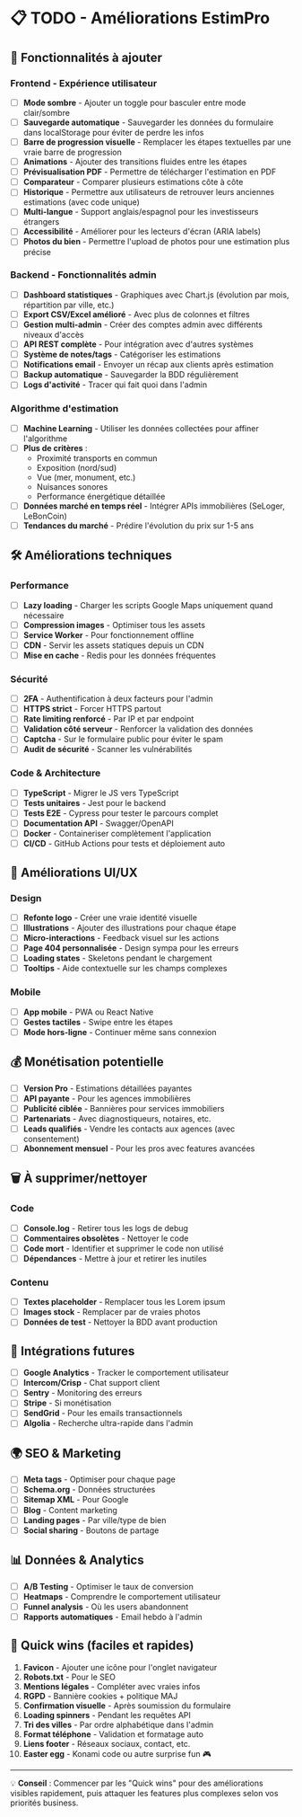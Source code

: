 # 📋 TODO - Améliorations EstimPro

## 🚀 Fonctionnalités à ajouter

### Frontend - Expérience utilisateur
- [ ] **Mode sombre** - Ajouter un toggle pour basculer entre mode clair/sombre
- [ ] **Sauvegarde automatique** - Sauvegarder les données du formulaire dans localStorage pour éviter de perdre les infos
- [ ] **Barre de progression visuelle** - Remplacer les étapes textuelles par une vraie barre de progression
- [ ] **Animations** - Ajouter des transitions fluides entre les étapes
- [ ] **Prévisualisation PDF** - Permettre de télécharger l'estimation en PDF
- [ ] **Comparateur** - Comparer plusieurs estimations côte à côte
- [ ] **Historique** - Permettre aux utilisateurs de retrouver leurs anciennes estimations (avec code unique)
- [ ] **Multi-langue** - Support anglais/espagnol pour les investisseurs étrangers
- [ ] **Accessibilité** - Améliorer pour les lecteurs d'écran (ARIA labels)
- [ ] **Photos du bien** - Permettre l'upload de photos pour une estimation plus précise

### Backend - Fonctionnalités admin
- [ ] **Dashboard statistiques** - Graphiques avec Chart.js (évolution par mois, répartition par ville, etc.)
- [ ] **Export CSV/Excel amélioré** - Avec plus de colonnes et filtres
- [ ] **Gestion multi-admin** - Créer des comptes admin avec différents niveaux d'accès
- [ ] **API REST complète** - Pour intégration avec d'autres systèmes
- [ ] **Système de notes/tags** - Catégoriser les estimations
- [ ] **Notifications email** - Envoyer un récap aux clients après estimation
- [ ] **Backup automatique** - Sauvegarder la BDD régulièrement
- [ ] **Logs d'activité** - Tracer qui fait quoi dans l'admin

### Algorithme d'estimation
- [ ] **Machine Learning** - Utiliser les données collectées pour affiner l'algorithme
- [ ] **Plus de critères** :
  - Proximité transports en commun
  - Exposition (nord/sud)
  - Vue (mer, monument, etc.)
  - Nuisances sonores
  - Performance énergétique détaillée
- [ ] **Données marché en temps réel** - Intégrer APIs immobilières (SeLoger, LeBonCoin)
- [ ] **Tendances du marché** - Prédire l'évolution du prix sur 1-5 ans

## 🛠️ Améliorations techniques

### Performance
- [ ] **Lazy loading** - Charger les scripts Google Maps uniquement quand nécessaire
- [ ] **Compression images** - Optimiser tous les assets
- [ ] **Service Worker** - Pour fonctionnement offline
- [ ] **CDN** - Servir les assets statiques depuis un CDN
- [ ] **Mise en cache** - Redis pour les données fréquentes

### Sécurité
- [ ] **2FA** - Authentification à deux facteurs pour l'admin
- [ ] **HTTPS strict** - Forcer HTTPS partout
- [ ] **Rate limiting renforcé** - Par IP et par endpoint
- [ ] **Validation côté serveur** - Renforcer la validation des données
- [ ] **Captcha** - Sur le formulaire public pour éviter le spam
- [ ] **Audit de sécurité** - Scanner les vulnérabilités

### Code & Architecture
- [ ] **TypeScript** - Migrer le JS vers TypeScript
- [ ] **Tests unitaires** - Jest pour le backend
- [ ] **Tests E2E** - Cypress pour tester le parcours complet
- [ ] **Documentation API** - Swagger/OpenAPI
- [ ] **Docker** - Containeriser complètement l'application
- [ ] **CI/CD** - GitHub Actions pour tests et déploiement auto

## 🎨 Améliorations UI/UX

### Design
- [ ] **Refonte logo** - Créer une vraie identité visuelle
- [ ] **Illustrations** - Ajouter des illustrations pour chaque étape
- [ ] **Micro-interactions** - Feedback visuel sur les actions
- [ ] **Page 404 personnalisée** - Design sympa pour les erreurs
- [ ] **Loading states** - Skeletons pendant le chargement
- [ ] **Tooltips** - Aide contextuelle sur les champs complexes

### Mobile
- [ ] **App mobile** - PWA ou React Native
- [ ] **Gestes tactiles** - Swipe entre les étapes
- [ ] **Mode hors-ligne** - Continuer même sans connexion

## 💰 Monétisation potentielle

- [ ] **Version Pro** - Estimations détaillées payantes
- [ ] **API payante** - Pour les agences immobilières
- [ ] **Publicité ciblée** - Bannières pour services immobiliers
- [ ] **Partenariats** - Avec diagnostiqueurs, notaires, etc.
- [ ] **Leads qualifiés** - Vendre les contacts aux agences (avec consentement)
- [ ] **Abonnement mensuel** - Pour les pros avec features avancées

## 🗑️ À supprimer/nettoyer

### Code
- [ ] **Console.log** - Retirer tous les logs de debug
- [ ] **Commentaires obsolètes** - Nettoyer le code
- [ ] **Code mort** - Identifier et supprimer le code non utilisé
- [ ] **Dépendances** - Mettre à jour et retirer les inutiles

### Contenu
- [ ] **Textes placeholder** - Remplacer tous les Lorem ipsum
- [ ] **Images stock** - Remplacer par de vraies photos
- [ ] **Données de test** - Nettoyer la BDD avant production

## 📱 Intégrations futures

- [ ] **Google Analytics** - Tracker le comportement utilisateur
- [ ] **Intercom/Crisp** - Chat support client
- [ ] **Sentry** - Monitoring des erreurs
- [ ] **Stripe** - Si monétisation
- [ ] **SendGrid** - Pour les emails transactionnels
- [ ] **Algolia** - Recherche ultra-rapide dans l'admin

## 🌍 SEO & Marketing

- [ ] **Meta tags** - Optimiser pour chaque page
- [ ] **Schema.org** - Données structurées
- [ ] **Sitemap XML** - Pour Google
- [ ] **Blog** - Content marketing
- [ ] **Landing pages** - Par ville/type de bien
- [ ] **Social sharing** - Boutons de partage

## 📊 Données & Analytics

- [ ] **A/B Testing** - Optimiser le taux de conversion
- [ ] **Heatmaps** - Comprendre le comportement utilisateur
- [ ] **Funnel analysis** - Où les users abandonnent
- [ ] **Rapports automatiques** - Email hebdo à l'admin

## 🎯 Quick wins (faciles et rapides)

1. **Favicon** - Ajouter une icône pour l'onglet navigateur
2. **Robots.txt** - Pour le SEO
3. **Mentions légales** - Compléter avec vraies infos
4. **RGPD** - Bannière cookies + politique MAJ
5. **Confirmation visuelle** - Après soumission du formulaire
6. **Loading spinners** - Pendant les requêtes API
7. **Tri des villes** - Par ordre alphabétique dans l'admin
8. **Format téléphone** - Validation et formatage auto
9. **Liens footer** - Réseaux sociaux, contact, etc.
10. **Easter egg** - Konami code ou autre surprise fun 🎮

---

💡 **Conseil** : Commencer par les "Quick wins" pour des améliorations visibles rapidement, puis attaquer les features plus complexes selon vos priorités business.